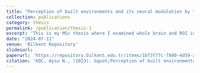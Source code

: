 ```yaml
---
title: "Perception of built environments and its neural modulation by the behavioral goals of the perceiver"
collection: publications
category: thesis
permalink: /publication/thesis-1
excerpt: 'This is my MSc thesis where I examined whole brain and ROI implications of task goals.'
date: "2024-07-11"
venue: 'Bilkent Repository'
slidesurl:
paperurl: 'https://repository.bilkent.edu.tr/items/1bf3f77c-7880-4d59-a3bf-4d91ab17b65c'
citation: 'KOC, Aysu N., (2023). &quot;Perception of built environments and its neural modulation by the behavioral goals of the perceiver.&quot; <i>Bilkent Repository</i>.'
---
```


